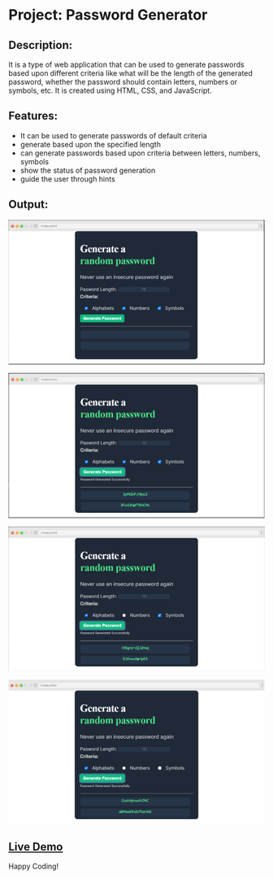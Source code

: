 # Project: Password Generator

## Description:
It is a type of web application that can be used to generate passwords based upon different criteria like what will be the length of the generated password, whether the password should contain letters, numbers or symbols, etc.  It is created using HTML, CSS, and JavaScript.

## Features:
- It can be used to generate passwords of default criteria
- generate based upon the specified length
- can generate passwords based upon criteria between letters, numbers, symbols
- show the status of password generation
- guide the user through hints

## Output:

![password genrator](image-1.png)

![when three conditions true](image.png)

![when two conditions true](image-2.png)

![when one condition true](image-3.png)



## <a href="https://endearing-snickerdoodle-5babc6.netlify.app/"> Live Demo </a>

Happy Coding!
